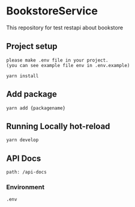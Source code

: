 # BookstoreService
This repository for test restapi about bookstore


## Project setup
```
please make .env file in your project.
(you can see example file env in .env.example)

yarn install

```

## Add package
```
yarn add {packagename}

```


## Running Locally hot-reload
```
yarn develop

```

## API Docs
```
path: /api-docs

```
### Environment 
```
.env

```